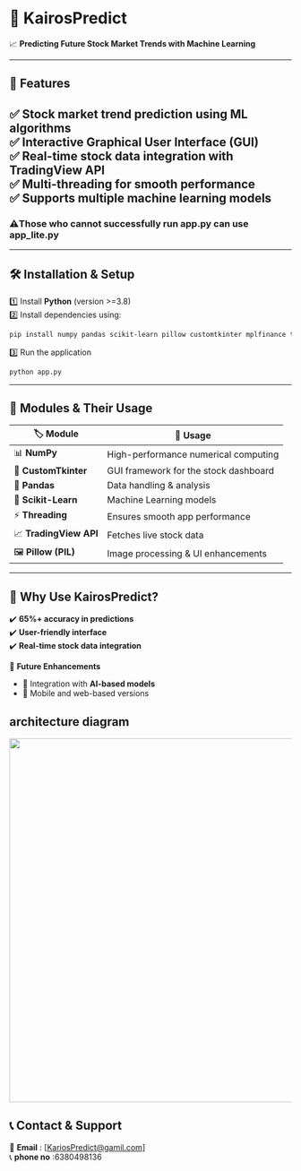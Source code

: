# 🌟 KairosPredict  

📈 **Predicting Future Stock Market Trends with Machine Learning**  

---

## 🚀 Features  
✅ Stock market trend prediction using **ML algorithms**  
✅ Interactive **Graphical User Interface (GUI)**  
✅ Real-time stock data integration with **TradingView API**  
✅ **Multi-threading** for smooth performance  
✅ Supports **multiple machine learning models**  
---

### ⚠️Those who cannot successfully run  app.py can use app_lite.py

---

## 🛠 Installation & Setup  

1️⃣ Install **Python** (version >=3.8)  
2️⃣ Install dependencies using:  

```sh
pip install numpy pandas scikit-learn pillow customtkinter mplfinance tkinter

```

3️⃣ Run the application  

```sh
python app.py
```

---

## 📂 Modules & Their Usage  

| 🏷 Module | 📌 Usage |
|-----------|---------|
| 📊 **NumPy** | High-performance numerical computing |
| 🎨 **CustomTkinter** | GUI framework for the stock dashboard |
| 📑 **Pandas** | Data handling & analysis |
| 🤖 **Scikit-Learn** | Machine Learning models |
| ⚡ **Threading** | Ensures smooth app performance |
| 📈 **TradingView API** | Fetches live stock data |
| 🖼 **Pillow (PIL)** | Image processing & UI enhancements |

---

## 🌟 Why Use KairosPredict?  

✔️ **65%+ accuracy in predictions**  
✔️ **User-friendly interface**  
✔️ **Real-time stock data integration**  

📌 **Future Enhancements**  
- 🔹 Integration with **AI-based models**  
- 🔹 Mobile and web-based versions  


## architecture diagram

<img src="https://github.com/user-attachments/assets/26fa180c-d3ee-45ff-b305-d34d34b1a4e3" width="650" height = "650">



## 📞 Contact & Support  

📩 **Email**      : [KariosPredict@gamil.com]  
📞 **phone no**   :6380498136
